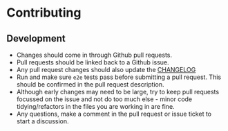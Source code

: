 # Contributing

## Development

* Changes should come in through Github pull requests.
* Pull requests should be linked back to a Github issue.
* Any pull request changes should also update the [CHANGELOG](./CHANGELOG.md)
* Run and make sure `e2e` tests pass before submitting a pull request. This should be confirmed in the pull request description.
* Although early changes may need to be large, try to keep pull requests focussed on the issue and not do too much else - minor code tidying/refactors in the files you are working in are fine.
* Any questions, make a comment in the pull request or issue ticket to start a discussion.

